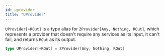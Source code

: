 ```yaml
---
id: uprovider
title: "UProvider"
---
```


`UProvider[+ROut]` is a type alias for `ZProvider[Any, Nothing, ROut]`, which represents a provider that doesn't require any services as its input, it can't fail, and returns `ROut` as its output.

```scala
type UProvider[+ROut] = ZProvider[Any, Nothing, ROut]
```
